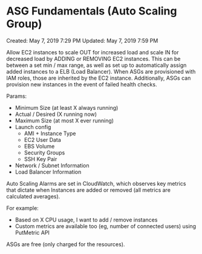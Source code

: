 # ASG Fundamentals (Auto Scaling Group)

Created: May 7, 2019 7:29 PM
Updated: May 7, 2019 7:59 PM

Allow EC2 instances to scale OUT for increased load and scale IN for decreased load by ADDING or REMOVING EC2 instances. This can be between a set min / max range, as well as set up to automatically assign added instances to a ELB (Load Balancer). When ASGs are provisioned with IAM roles, those are inherited by the EC2 instance. Additionally, ASGs can provision new instances in the event of failed health checks.

Params:

- Minimum Size (at least X always running)
- Actual / Desired (X running now)
- Maximum Size (at most X ever running)
- Launch config
    - AMI + Instance Type
    - EC2 User Data
    - EBS Volume
    - Security Groups
    - SSH Key Pair
- Network / Subnet Information
- Load Balancer Information

Auto Scaling Alarms are set in CloudWatch, which observes key metrics that dictate when Instances are added or removed (all metrics are calculated averages).

For example:

- Based on X CPU usage, I want to add / remove instances
- Custom metrics are available too (eg, number of connected users) using PutMetric API

ASGs are free (only charged for the resources).